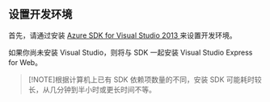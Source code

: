 ﻿## <a name="setupdevenv"></a>设置开发环境

首先，请通过安装 [Azure SDK for Visual Studio 2013 ][]来设置开发环境。

如果你尚未安装 Visual Studio，则将与 SDK 一起安装 Visual Studio Express for Web。

>[!NOTE]根据计算机上已有 SDK 依赖项数量的不同，安装 SDK 可能耗时较长，从几分钟到半小时或更长时间不等。

[Azure SDK for Visual Studio 2013 ]: http://go.microsoft.com/fwlink/?LinkID=324322

<!---HONumber=74-->